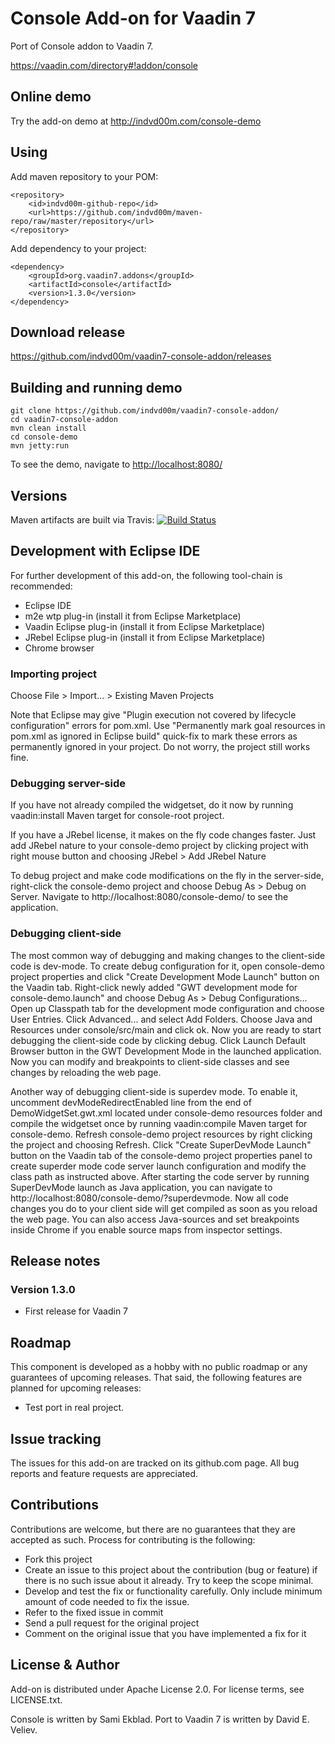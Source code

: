 # Console Add-on for Vaadin 7

Port of Console addon to Vaadin 7.

https://vaadin.com/directory#!addon/console

## Online demo

Try the add-on demo at <http://indvd00m.com/console-demo>

## Using
Add maven repository to your POM:

	<repository>
		<id>indvd00m-github-repo</id>
		<url>https://github.com/indvd00m/maven-repo/raw/master/repository</url>
	</repository>

Add dependency to your project:

	<dependency>
		<groupId>org.vaadin7.addons</groupId>
		<artifactId>console</artifactId>
		<version>1.3.0</version>
	</dependency>

## Download release

https://github.com/indvd00m/vaadin7-console-addon/releases

## Building and running demo
```
git clone https://github.com/indvd00m/vaadin7-console-addon/
cd vaadin7-console-addon
mvn clean install
cd console-demo
mvn jetty:run
```
To see the demo, navigate to <http://localhost:8080/>

## Versions
Maven artifacts are built via Travis: 
[![Build Status](https://travis-ci.org/indvd00m/vaadin7-console-addon.svg?branch=master)](https://travis-ci.org/indvd00m/vaadin7-console-addon)

## Development with Eclipse IDE

For further development of this add-on, the following tool-chain is recommended:
- Eclipse IDE
- m2e wtp plug-in (install it from Eclipse Marketplace)
- Vaadin Eclipse plug-in (install it from Eclipse Marketplace)
- JRebel Eclipse plug-in (install it from Eclipse Marketplace)
- Chrome browser

### Importing project

Choose File > Import... > Existing Maven Projects

Note that Eclipse may give "Plugin execution not covered by lifecycle configuration" errors for pom.xml. Use "Permanently mark goal resources in pom.xml as ignored in Eclipse build" quick-fix to mark these errors as permanently ignored in your project. Do not worry, the project still works fine. 

### Debugging server-side

If you have not already compiled the widgetset, do it now by running vaadin:install Maven target for console-root project.

If you have a JRebel license, it makes on the fly code changes faster. Just add JRebel nature to your console-demo project by clicking project with right mouse button and choosing JRebel > Add JRebel Nature

To debug project and make code modifications on the fly in the server-side, right-click the console-demo project and choose Debug As > Debug on Server. Navigate to http://localhost:8080/console-demo/ to see the application.

### Debugging client-side

The most common way of debugging and making changes to the client-side code is dev-mode. To create debug configuration for it, open console-demo project properties and click "Create Development Mode Launch" button on the Vaadin tab. Right-click newly added "GWT development mode for console-demo.launch" and choose Debug As > Debug Configurations... Open up Classpath tab for the development mode configuration and choose User Entries. Click Advanced... and select Add Folders. Choose Java and Resources under console/src/main and click ok. Now you are ready to start debugging the client-side code by clicking debug. Click Launch Default Browser button in the GWT Development Mode in the launched application. Now you can modify and breakpoints to client-side classes and see changes by reloading the web page. 

Another way of debugging client-side is superdev mode. To enable it, uncomment devModeRedirectEnabled line from the end of DemoWidgetSet.gwt.xml located under console-demo resources folder and compile the widgetset once by running vaadin:compile Maven target for console-demo. Refresh console-demo project resources by right clicking the project and choosing Refresh. Click "Create SuperDevMode Launch" button on the Vaadin tab of the console-demo project properties panel to create superder mode code server launch configuration and modify the class path as instructed above. After starting the code server by running SuperDevMode launch as Java application, you can navigate to http://localhost:8080/console-demo/?superdevmode. Now all code changes you do to your client side will get compiled as soon as you reload the web page. You can also access Java-sources and set breakpoints inside Chrome if you enable source maps from inspector settings. 

 
## Release notes

### Version 1.3.0
- First release for Vaadin 7

## Roadmap

This component is developed as a hobby with no public roadmap or any guarantees of upcoming releases. That said, the following features are planned for upcoming releases:
- Test port in real project.

## Issue tracking

The issues for this add-on are tracked on its github.com page. All bug reports and feature requests are appreciated. 

## Contributions

Contributions are welcome, but there are no guarantees that they are accepted as such. Process for contributing is the following:
- Fork this project
- Create an issue to this project about the contribution (bug or feature) if there is no such issue about it already. Try to keep the scope minimal.
- Develop and test the fix or functionality carefully. Only include minimum amount of code needed to fix the issue.
- Refer to the fixed issue in commit
- Send a pull request for the original project
- Comment on the original issue that you have implemented a fix for it

## License & Author

Add-on is distributed under Apache License 2.0. For license terms, see LICENSE.txt.

Console is written by Sami Ekblad.
Port to Vaadin 7 is written by David E. Veliev.
